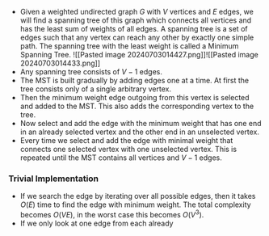 - Given a weighted undirected graph $G$ with $V$ vertices and $E$ edges, we will find a spanning tree of this graph which connects all vertices and has the least sum of weights of all edges. A spanning tree is a set of edges such that any vertex can reach any other by exactly one simple path. The spanning tree with the least weight is called a Minimum Spanning Tree.
![[Pasted image 20240703014427.png]]![[Pasted image 20240703014433.png]]
- Any spanning tree consists of $V-1$ edges.
- The MST is built gradually by adding edges one at a time. At first the tree consists only of a single arbitrary vertex.
- Then the minimum weight edge outgoing from this vertex is selected and added to the MST. This also adds the corresponding vertex to the tree.
- Now select and add the edge with the minimum weight that has one end in an already selected vertex and the other end in an unselected vertex.
- Every time we select and add the edge with minimal weight that connects one selected vertex with one unselected vertex. This is repeated until the MST contains all vertices and $V-1$ edges.
### Trivial Implementation
- If we search the edge by iterating over all possible edges, then it takes $O(E)$ time to find the edge with minimum weight. The total complexity becomes $O(VE)$, in the worst case this becomes $O(V^3)$.
- If we only look at one edge from each already 